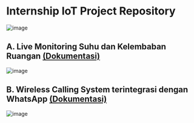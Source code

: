# Internship IoT Project Repository
![image](https://github.com/user-attachments/assets/8c27dca5-e0de-40f5-a032-101cf6c841fd)

## A. Live Monitoring Suhu dan Kelembaban Ruangan <a href="https://github.com/muh-adrian76/project-iot/tree/main/DHT">(Dokumentasi)</a>
![image](https://github.com/user-attachments/assets/53de6c3a-e06c-4c03-ba87-7badfb19aefc)

## B. Wireless Calling System terintegrasi dengan WhatsApp <a href="https://github.com/muh-adrian76/project-iot/tree/main/Diklat">(Dokumentasi)</a>
![image](https://github.com/user-attachments/assets/812d70a2-794a-47ec-b9e7-9b5056e359d7)
